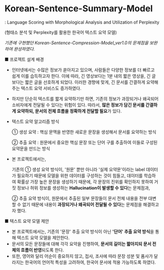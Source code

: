 # Korean-Sentence-Summary-Model
: Language Scoring with Morphological Analysis and Utilization of Perplexity

(형태소 분석 및 Perplexity를 활용한 한국어 텍스트 요약 모델)

_기존에 구현했던 Korean-Sentence-Compression-Model_ver1.0의 문제점을 보완하여 완성하였다._

■ 프로젝트 설계 배경

- 인터넷에서는 수많은 정보가 쏟아지고 있으며, 사람들은 다양한 정보를 더 빠르고 쉽게 이를 습득하고자 한다. 이에 따라, 긴 영상보다는 1분 내의 짧은 영상을, 긴 글보다는 짧은 글을 선호하게 되었다. 이러한 경향에 맞게, 긴 문서를 간결하게 요약해 주는 텍스트 요약 서비스도 증가하였다.
- 하지만 단순히 텍스트를 짧게 요약하기만 하면, 기존의 정보가 과장되거나 왜곡되어 소비자에게 전달될 수 있다는 위험이 있다. 따라서, **많은 정보가 담긴 문서를 간결하게 요약하되, 문서의 전체 흐름을 정확하게 전달할 필요**가 있다.
- 텍스트 요약 알고리즘 방식
  
  ① 생성 요약 : 핵심 문맥을 반영한 새로운 문장을 생성해서 문서를 요약하는 방식
  
  ② 추출 요약 : 원문에서 중요한 핵심 문장 또는 단어 구를 추출하여 이들로 구성된 요약문을 만드는 방식

- 본 프로젝트에서는,
  
  기존의 ① 생성 요약 방식이, '원문' 뿐만 아니라 '실제 요약문'이라는 label 데이터가 필요하기 때문에 모델을 위한 데이터를 구성하는 것이 힘들고, 데이터를 학습하여 확률상 가장 높은 문장을 생성하기 때문에, 각 문장의 진위를 확인하지 못하여 거짓 정보나 허위 정보를 생성하는 **Hallucination이 발생할 수 있다**는 문제점과,

  ② 추출 요약 방식이, 원문에서 추출된 일부 문장들이 문서 전체 내용을 전부 대변할 수 없기 때문에 내용이 **과장되거나 왜곡되어 전달될 수 있다**는 문제점을 해결하고자 했다.

■ 텍스트 요약 모델 제안

- 본 프로젝트에서는, 기존의 '문장' 추출 요약 방식이 아닌 **'단어' 추출 요약 방식**을 통해 텍스트 요약 모델을 제안한다.
- 문서의 모든 문장들에 대해 각각 요약을 진행하여, **문서의 길이는 짧아지되 문서 전체의 흐름이 반영**되도록 한다.
- 또한, 영어와 달리 어순이 중요하지 않고, 접사, 조사에 따라 문장 성분 및 품사가 달라지는 한국어의 언어적 특성을 고려하여, 한국어 문서에 적용 가능하도록 하였다.

